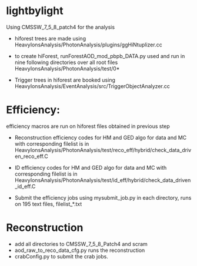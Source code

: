 # lightbylight
Using CMSSW_7_5_8_patch4 for the analysis 

* hiforest trees are made using 
  HeavyIonsAnalysis/PhotonAnalysis/plugins/ggHiNtuplizer.cc

* to create hiForest, runForestAOD_mod_pbpb_DATA.py used and run in nine following directories over all root files 
  HeavyIonsAnalysis/PhotonAnalysis/test/0* 

* Trigger trees in hiforest are booked using
  HeavyIonsAnalysis/EventAnalysis/src/TriggerObjectAnalyzer.cc


# Efficiency:
efficiency macros are run on hiforest files obtained in previous step
* Reconstruction efficiency codes for HM and GED algo for data and MC with corresponding filelist is in 
  HeavyIonsAnalysis/PhotonAnalysis/test/reco_eff/hybrid/check_data_driven_reco_eff.C


* ID efficiency codes for HM and GED algo for data and MC with corresponding filelist is in 
  HeavyIonsAnalysis/PhotonAnalysis/test/id_eff/hybrid/check_data_driven_id_eff.C

* Submit the efficiency jobs using mysubmit_job.py in each directory, runs on 195 text files, filelist_*.txt

# Reconstruction
  * add all directories to CMSSW_7_5_8_Patch4 and scram
  * aod_raw_to_reco_data_cfg.py runs the reconstruction 
  * crabConfig.py to submit the crab jobs. 
